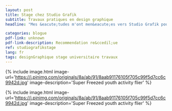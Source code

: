 ```yaml
---
layout: post
title: Stage chez Studio Grafik
subtitle: Travaux pratiques en design graphique
headline: "Mes &eacute;tudes m'ont men&eacute;es vers Studio Grafik pour un stage de trois semaines, du 7 au 27 juin 2018"

categories: blogue
pdf-link: unknown
pdf-link-description: Recommendation re&ccedil;ue
ref: studiografikstage
lang: fr
tags: designGraphique stage universitaire travaux
---
```

{% include image.html image-url='https://i.pinimg.com/originals/8a/ab/91/8aab91176105f705c99f5d7cc6c9942d.jpg' image-description='Super Freezed youth activity flier' %}

{% include image.html image-url='https://i.pinimg.com/originals/8a/ab/91/8aab91176105f705c99f5d7cc6c9942d.jpg' image-description='Super Freezed youth activity flier' %}